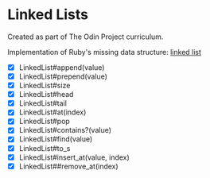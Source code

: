 # Linked Lists

Created as part of The Odin Project curriculum.

Implementation of Ruby's missing data structure: [linked list](https://en.wikipedia.org/wiki/Linked_list)

- [x] LinkedList#append(value)
- [x] LinkedList#prepend(value)
- [x] LinkedList#size
- [x] LinkedList#head
- [x] LinkedList#tail
- [x] LinkedList#at(index)
- [x] LinkedList#pop
- [x] LinkedList#contains?(value)
- [x] LinkedList#find(value)
- [x] LinkedList#to_s
- [x] LinkedList#insert_at(value, index)
- [x] LinkedList##remove_at(index)
